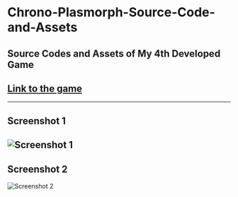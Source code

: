 # Chrono-Plasmorph-Source-Code-and-Assets
Source Codes and Assets of My 4th Developed Game
---
[Link to the game](https://codekokeshi.itch.io/chrono-plasmorph-aikawa)
---
---
Screenshot 1
---
![Screenshot 1](https://github.com/CodeKokeshi/Chrono-Plasmorph-Source-Code-and-Assets/assets/112242924/5bb751e3-2b2d-401b-b1d4-859e7b844525)
---
Screenshot 2
---
![Screenshot 2](https://github.com/CodeKokeshi/Chrono-Plasmorph-Source-Code-and-Assets/assets/112242924/369444df-e9e1-4c64-829a-471e174e1cd3)
